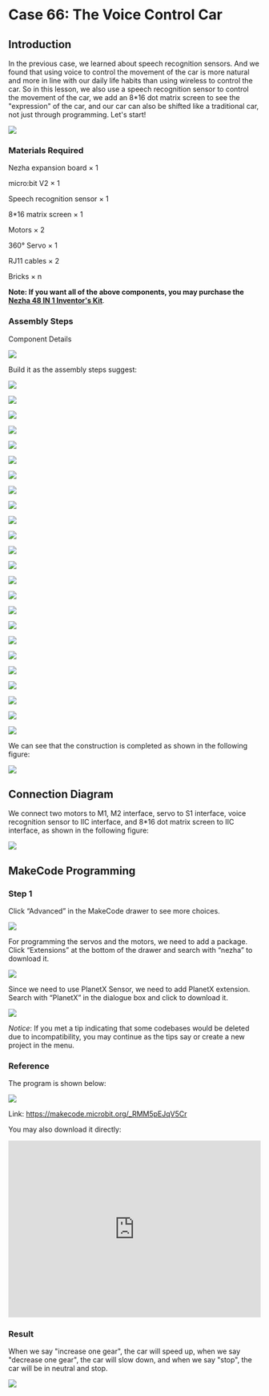 # Case 66: The Voice Control Car

## Introduction

In the previous case, we learned about speech recognition sensors. And we found that using voice to control the movement of the car is more natural and more in line with our daily life habits than using wireless to control the car. So in this lesson, we also use a speech recognition sensor to control the movement of the car, we add an 8*16 dot matrix screen to see the "expression" of the car, and our car can also be shifted like a traditional car, not just through programming. Let's start!

![](./images/66_1.png)

### Materials Required

Nezha expansion board × 1

micro:bit V2 × 1

Speech recognition sensor × 1

8*16 matrix screen  × 1

Motors × 2

360° Servo × 1

RJ11 cables × 2

Bricks × n

**Note: If you want all of the above components, you may purchase the [Nezha 48 IN 1 Inventor's Kit](https://shop.elecfreaks.com/products/elecfreaks-micro-bit-nezha-48-in-1-inventors-kit-without-micro-bit-board?_pos=2&_sid=ed1b6fbd2&_ss=r)**.



### Assembly Steps

Component Details

![](./images/66_2.png)

Build it as the assembly steps suggest:

![](./images/66_3.png)

![](./images/66_4.png)

![](./images/66_5.png)

![](./images/66_6.png)

![](./images/66_7.png)

![](./images/66_8.png)

![](./images/66_9.png)

![](./images/66_10.png)

![](./images/66_11.png)

![](./images/66_12.png)

![](./images/66_13.png)

![](./images/66_14.png)

![](./images/66_15.png)

![](./images/66_16.png)

![](./images/66_17.png)

![](./images/66_18.png)

![](./images/66_19.png)

![](./images/66_20.png)

![](./images/66_21.png)

![](./images/66_22.png)

![](./images/66_23.png)

![](./images/66_24.png)

![](./images/66_25.png)

![](./images/66_26.png)

We can see that the construction is completed as shown in the following figure:

![](./images/66_30.png)

## Connection Diagram

We connect two motors to M1, M2 interface, servo to S1 interface, voice recognition sensor to IIC interface, and 8*16 dot matrix screen to IIC interface, as shown in the following figure:

![](./images/66_27_1.png)


##  MakeCode Programming

### Step 1

Click “Advanced” in the MakeCode drawer to see more choices.



![](./images/49_10.png)



For programming the servos and the motors, we need to add a package.  Click “Extensions” at the bottom of the drawer and search with “nezha” to download it.



![](./images/49_11.png)



Since we need to use PlanetX Sensor, we need to add PlanetX extension. Search with “PlanetX” in the dialogue box and click to download it.

![](./images/49_12.png)



*Notice*: If you met a tip indicating that some codebases would be deleted due to incompatibility, you may continue as the tips say or create a new project in the menu.

### Reference

The program is shown below:

![](./images/66_28.png)

Link: https://makecode.microbit.org/_RMM5pEJqV5Cr

You may also download it directly:

<div style="position:relative;height:0;padding-bottom:70%;overflow:hidden;"><iframe style="position:absolute;top:0;left:0;width:100%;height:100%;" src="https://makecode.microbit.org/#pub:_RMM5pEJqV5Cr" frameborder="0" sandbox="allow-popups allow-forms allow-scripts allow-same-origin"></iframe></div>

### Result

When we say "increase one gear", the car will speed up, when we say "decrease one gear", the car will slow down, and when we say "stop", the car will be in neutral and stop.

![](./images/66_29.gif)
